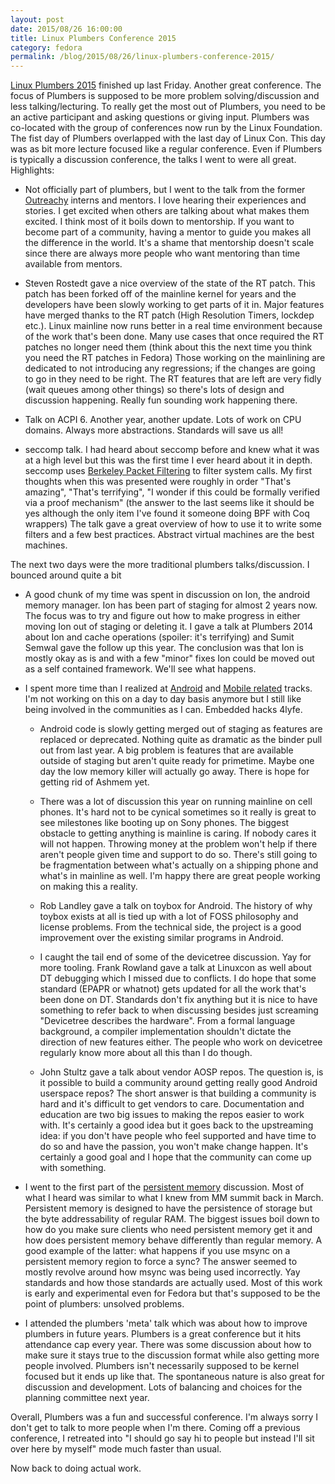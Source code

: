 ```yaml
---
layout: post
date: 2015/08/26 16:00:00
title: Linux Plumbers Conference 2015
category: fedora
permalink: /blog/2015/08/26/linux-plumbers-conference-2015/
---
```


[Linux Plumbers 2015](https://linuxplumbersconf.org/2015/) finished up last
Friday. Another great conference. The focus of Plumbers is supposed to be
more problem solving/discussion and less talking/lecturing. To really get the
most out of Plumbers, you need to be an active participant and asking questions
or giving input. Plumbers was co-located with the group of conferences now
run by the Linux Foundation.  The fist day of Plumbers overlapped with the
last day of Linux Con. This day was as bit more lecture focused like a regular
conference. Even if Plumbers is typically a discussion conference, the talks
I went to were all great. Highlights:

- Not officially part of plumbers, but I went to the talk from the former
[Outreachy](https://www.gnome.org/outreachy/) interns and mentors. I love
hearing their experiences and stories. I get excited when others are talking
about what makes them excited.
I think most of it boils down to mentorship. If you want to become part of a
community, having a mentor to guide you makes all the difference in the world.
It's a shame that mentorship doesn't scale since there are always more people
who want mentoring than time available from mentors.

- Steven Rostedt gave a nice overview of the state of the RT patch. This patch
has been forked off of the mainline kernel for years and the developers have
been slowly working to get parts of it in. Major features have merged thanks
 to the  RT patch (High Resolution Timers, lockdep etc.). Linux mainline now
runs better in a real time environment because of the work that's been done.
Many use cases that once required the RT patches no longer need them (think
about this the next time you think you need the RT patches in Fedora)
Those working on the mainlining are dedicated to not introducing any
regressions; if the changes are going to go in they need to be right. The RT
features that are left are very fidly (wait queues among other things) so
there's lots of design and discussion happening. Really fun sounding work
happening there.

- Talk on ACPI 6. Another year, another update. Lots of work on CPU domains.
Always more abstractions. Standards will save us all!

- seccomp talk. I had heard about seccomp before and knew what it was at a
high level but this was the first time I ever heard about it in depth. seccomp
uses [Berkeley Packet Filtering](https://en.wikipedia.org/wiki/Berkeley_Packet_Filter) 
to filter system calls. My first thoughts when this was presented were roughly
in order "That's amazing", "That's terrifying", "I wonder if this could be
formally verified via a proof mechanism" (the answer to the last seems like it
should be yes although the only item I've found it someone doing BPF with Coq
wrappers) The talk gave a great overview of how to use it to write some
filters and a few best practices. Abstract virtual machines are the best
machines.

The next two days were the more traditional plumbers talks/discussion. I
bounced around quite a bit
- A good chunk of my time was spent in discussion on Ion, the android memory
manager. Ion has been part of staging for almost 2 years now. The focus was
to try and figure out how to make progress in either moving Ion out of staging
or deleting it. I gave a talk at Plumbers 2014 about Ion and cache operations
(spoiler: it's terrifying) and Sumit Semwal gave the follow up this year.
The conclusion was that Ion is mostly okay as is and with a few "minor" fixes
Ion could be moved out as a self contained framework. We'll see what happens.

- I spent more time than I realized at 
[Android](https://etherpad.openstack.org/p/LPC2015_Android_Mobile) and 
[Mobile related](https://etherpad.openstack.org/p/LPC2015_Device_Tree) tracks.
I'm not working on this on a day to day basis anymore but I still like being
involved in the communities as I can. Embedded hacks 4lyfe.
	- Android code is slowly getting merged
out of staging as features are replaced or deprecated. Nothing quite as 
dramatic as the binder pull out from last year. A big problem is
features that are available outside of staging but aren't quite ready for
primetime. Maybe one day the low memory killer will actually go away. There is
hope for getting rid of Ashmem yet.

	- There was a lot of discussion this year on running mainline on cell phones.
It's hard not to be cynical sometimes so it really is
great to see milestones like booting up on Sony phones. The biggest obstacle
to getting anything is mainline is caring. If nobody cares it will not happen.
Throwing money at the problem won't help if there aren't people given time
and support to do so. There's still going to be fragmentation between what's
actually on a shipping phone and what's in mainline as well. I'm happy there
are great people working on making this a reality.

	- Rob Landley gave a talk on toybox for Android. The history of why toybox
exists at all is tied up with a lot of FOSS philosophy and license problems.
From the technical side, the project is a good improvement over the existing
similar programs in Android.

	- I caught the tail end of some of the devicetree discussion. Yay for more
tooling. Frank Rowland gave a talk at Linuxcon as well about DT debugging which
I missed due to conflicts. I do hope that some standard (EPAPR or whatnot) gets
updated for all the work that's been done on DT. Standards don't fix anything
but it is nice to have something to refer back to when discussing besides just
screaming "Devicetree describes the hardware". From a formal language
background, a compiler implementation shouldn't dictate the direction of
new features either. The people who work on devicetree regularly know more
about all this than I do though.

	- John Stultz gave a talk about vendor AOSP repos. The question is, is it
possible to build a community around getting really good Android userspace
repos? The short answer is that building a community is hard and it's difficult
to get vendors to care. Documentation and education are two big issues to
making the repos easier to work with. It's certainly a good idea but it goes
back to the upstreaming idea: if you don't have people who feel supported and
have time to do so and have the passion, you won't make change happen. It's
certainly a good goal and I hope that the community can come up with something.

- I went to the first part of the
[persistent memory](https://etherpad.openstack.org/p/LPC2015_Persistent_Memory)
 discussion. Most of what
I heard was similar to what I knew from MM summit back in March. Persistent
memory is designed to have the persistence of storage but the byte
addressability of regular RAM. The biggest issues boil down to how do you make
sure clients who need persistent memory get it and how does persistent memory
behave differently than regular memory. A good example of the latter: what
happens if you use msync on a persistent memory region to force a sync?
The answer seemed to mostly revolve around how msync was being used
incorrectly. Yay standards and how those standards are actually used. Most of
this work is early and experimental even for Fedora but that's supposed to be
the point of plumbers: unsolved problems.

- I attended the plumbers 'meta' talk which was about how to improve plumbers
in future years. Plumbers is a great conference but it hits attendance cap
every year. There was some discussion about how to make sure it stays true to
the discussion format while also getting more people involved. Plumbers isn't
necessarily supposed to be kernel focused but it ends up like that. The
spontaneous nature is also great for discussion and development. Lots of
balancing and choices for the planning committee next year.

Overall, Plumbers was a fun and successful conference. I'm always sorry I don't
get to talk to more people when I'm there. Coming off a previous conference, I
retreated into "I should go say hi to people but instead I'll sit over here by
myself" mode much faster than usual.

Now back to doing actual work.
